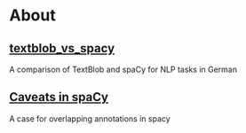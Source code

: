 # About

## [textblob_vs_spacy](textblob_vs_spacy.ipynb)
A comparison of TextBlob and spaCy for NLP tasks in German

## [Caveats in spaCy](spacy_caveats.ipynb)
A case for overlapping annotations in spacy
